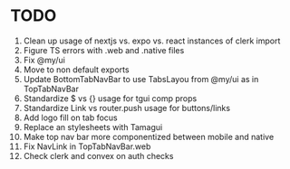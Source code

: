 # TODO

1. Clean up usage of nextjs vs. expo vs. react instances of clerk import
1. Figure TS errors with .web and .native files
1. Fix @my/ui <View>
1. Move to non default exports
1. Update BottomTabNavBar to use TabsLayou from @my/ui as in TopTabNavBar
1. Standardize $ vs {} usage for tgui comp props
1. Standardize Link vs router.push usage for buttons/links
1. Add logo fill on tab focus
1. Replace an stylesheets with Tamagui
1. Make top nav bar more componentized between mobile and native
1. Fix NavLink in TopTabNavBar.web
1. Check clerk and convex on auth checks
